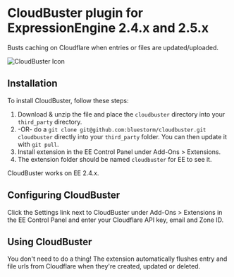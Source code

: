 # CloudBuster plugin for ExpressionEngine 2.4.x and 2.5.x

Busts caching on Cloudflare when entries or files are updated/uploaded.

![CloudBuster Icon](https://rawgit.com/bluestorm/ee2-cloudbuster/master/resources/icon.svg)

## Installation

To install CloudBuster, follow these steps:

1. Download & unzip the file and place the `cloudbuster` directory into your `third_party` directory.
2.  -OR- do a `git clone git@github.com:bluestorm/cloudbuster.git cloudbuster` directly into your `third_party` folder.  You can then update it with `git pull`.
4. Install extension in the EE Control Panel under Add-Ons > Extensions.
5. The extension folder should be named `cloudbuster` for EE to see it.

CloudBuster works on EE 2.4.x.

## Configuring CloudBuster

Click the Settings link next to CloudBuster under Add-Ons > Extensions in the EE Control Panel and enter your Cloudflare API key, email and Zone ID.

## Using CloudBuster

You don't need to do a thing! The extension automatically flushes entry and file urls from Cloudflare when they're created, updated or deleted.